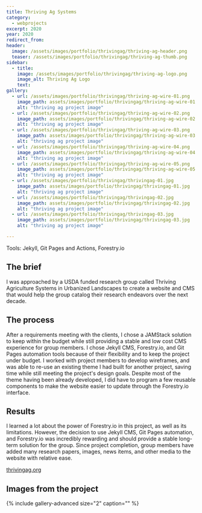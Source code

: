 ```yaml
---
title: Thriving Ag Systems
category:
  - webprojects
excerpt: 2020
year: 2020
redirect_from:
header:
  image: /assets/images/portfolio/thrivingag/thriving-ag-header.png
  teaser: /assets/images/portfolio/thrivingag/thriving-ag-thumb.png
sidebar:
  - title:
    image: /assets/images/portfolio/thrivingag/thriving-ag-logo.png
    image_alt: Thriving Ag Logo
    text:
gallery:
  - url: /assets/images/portfolio/thrivingag/thriving-ag-wire-01.png
    image_path: assets/images/portfolio/thrivingag/thriving-ag-wire-01.png
    alt: "thriving ag project image"
  - url: /assets/images/portfolio/thrivingag/thriving-ag-wire-02.png
    image_path: assets/images/portfolio/thrivingag/thriving-ag-wire-02.png
    alt: "thriving ag project image"
  - url: /assets/images/portfolio/thrivingag/thriving-ag-wire-03.png
    image_path: assets/images/portfolio/thrivingag/thriving-ag-wire-03.png
    alt: "thriving ag project image"
  - url: /assets/images/portfolio/thrivingag/thriving-ag-wire-04.png
    image_path: assets/images/portfolio/thrivingag/thriving-ag-wire-04.png
    alt: "thriving ag project image"
  - url: /assets/images/portfolio/thrivingag/thriving-ag-wire-05.png
    image_path: assets/images/portfolio/thrivingag/thriving-ag-wire-05.png
    alt: "thriving ag project image"
  - url: /assets/images/portfolio/thrivingag/thrivingag-01.jpg
    image_path: assets/images/portfolio/thrivingag/thrivingag-01.jpg
    alt: "thriving ag project image"
  - url: /assets/images/portfolio/thrivingag/thrivingag-02.jpg
    image_path: assets/images/portfolio/thrivingag/thrivingag-02.jpg
    alt: "thriving ag project image"
  - url: /assets/images/portfolio/thrivingag/thrivingag-03.jpg
    image_path: assets/images/portfolio/thrivingag/thrivingag-03.jpg
    alt: "thriving ag project image"

---
```

Tools: Jekyll, Git Pages and Actions, Forestry.io

## The brief

I was approached by a USDA funded research group called Thriving Agriculture Systems in Urbanized Landscapes to create a website and CMS that would help the group catalog their research endeavors over the next decade.

## The process

After a requirements meeting with the clients, I chose a JAMStack solution to keep within the budget while still providing a stable and low cost CMS experience for group members. I chose Jekyll CMS, Forestry.io, and Git Pages automation tools because of their flexibility and to keep the project under budget. I worked with project members to develop wireframes, and was able to re-use an existing theme I had built for another project, saving time while still meeting the project's design goals. Despite most of the theme having been already developed, I did have to program a few reusable components to make the website easier to update through the Forestry.io interface.

## Results

I learned a lot about the power of Forestry.io in this project, as well as its limitations. However, the decision to use Jekyll CMS, Git Pages automation, and Forestry.io  was incredibly rewarding and should provide a stable long-term solution for the group. Since project completion, group members have added many research papers, images, news items, and other media to the website with relative ease. 

[thrivingag.org](https://thrivingag.org)

## Images from the project

{% include gallery-advanced size="2" caption="" %}
